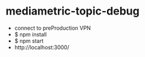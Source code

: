 # mediametric-topic-debug

+ connect to preProduction VPN
+ $ npm install
+ $ npm start
+ http://localhost:3000/